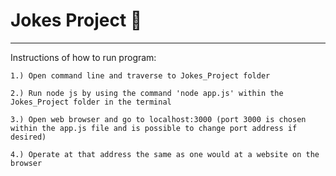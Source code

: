 # Jokes Project :clown_face:
---
Instructions of how to run program:

    1.) Open command line and traverse to Jokes_Project folder

    2.) Run node js by using the command 'node app.js' within the Jokes_Project folder in the terminal

    3.) Open web browser and go to localhost:3000 (port 3000 is chosen within the app.js file and is possible to change port address if desired)
    
    4.) Operate at that address the same as one would at a website on the browser